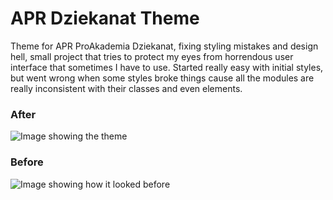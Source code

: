 # APR Dziekanat Theme
 Theme for APR ProAkademia Dziekanat, fixing styling mistakes and design hell, small project that tries to protect my eyes from horrendous user interface that sometimes I have to use. Started really easy with initial styles, but went wrong when some styles broke things cause all the modules are really inconsistent with their classes and even elements.
 ### After
 ![Image showing the theme](https://i.imgur.com/a9MFtKv.png)
### Before
 ![Image showing how it looked before](https://i.imgur.com/5HzLWfS.png)